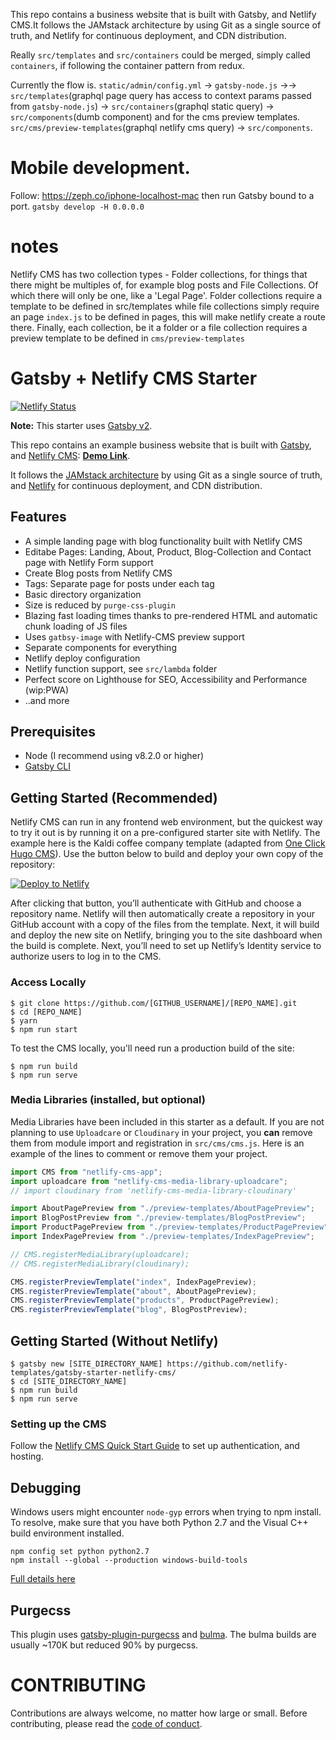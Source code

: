 This repo contains a business website that is built with Gatsby, and Netlify
CMS.It follows the JAMstack architecture by using Git as a single source of
truth, and Netlify for continuous deployment, and CDN distribution.

Really `src/templates` and `src/containers` could be merged, simply called
`containers`, if following the container pattern from redux.

Currently the flow is. `static/admin/config.yml` -> `gatsby-node.js` ->->
`src/templates`(graphql page query has access to context params passed from
`gatsby-node.js`) -> `src/containers`(graphql static query) ->
`src/components`(dumb component) and for the cms preview templates.
`src/cms/preview-templates`(graphql netlify cms query) -> `src/components`.

# Mobile development.

Follow: https://zeph.co/iphone-localhost-mac
then run Gatsby bound to a port.
`gatsby develop -H 0.0.0.0`

# notes

Netlify CMS has two collection types - Folder collections, for things that there
might be multiples of, for example blog posts and File Collections. Of which
there will only be one, like a 'Legal Page'. Folder collections require a
template to be defined in src/templates while file collections simply require an
page `index.js` to be defined in pages, this will make netlify create a route
there. Finally, each collection, be it a folder or a file collection requires a
preview template to be defined in `cms/preview-templates`

# Gatsby + Netlify CMS Starter

[![Netlify Status](https://api.netlify.com/api/v1/badges/b654c94e-08a6-4b79-b443-7837581b1d8d/deploy-status)](https://app.netlify.com/sites/gatsby-starter-netlify-cms-ci/deploys)

**Note:** This starter uses
[Gatsby v2](https://www.gatsbyjs.org/blog/2018-09-17-gatsby-v2/).

This repo contains an example business website that is built with
[Gatsby](https://www.gatsbyjs.org/), and
[Netlify CMS](https://www.netlifycms.org):
**[Demo Link](https://gatsby-netlify-cms.netlify.com/)**.

It follows the [JAMstack architecture](https://jamstack.org) by using Git as a
single source of truth, and [Netlify](https://www.netlify.com) for continuous
deployment, and CDN distribution.

## Features

- A simple landing page with blog functionality built with Netlify CMS
- Editabe Pages: Landing, About, Product, Blog-Collection and Contact page with
  Netlify Form support
- Create Blog posts from Netlify CMS
- Tags: Separate page for posts under each tag
- Basic directory organization
- Size is reduced by `purge-css-plugin`
- Blazing fast loading times thanks to pre-rendered HTML and automatic chunk
  loading of JS files
- Uses `gatbsy-image` with Netlify-CMS preview support
- Separate components for everything
- Netlify deploy configuration
- Netlify function support, see `src/lambda` folder
- Perfect score on Lighthouse for SEO, Accessibility and Performance (wip:PWA)
- ..and more

## Prerequisites

- Node (I recommend using v8.2.0 or higher)
- [Gatsby CLI](https://www.gatsbyjs.org/docs/)

## Getting Started (Recommended)

Netlify CMS can run in any frontend web environment, but the quickest way to try
it out is by running it on a pre-configured starter site with Netlify. The
example here is the Kaldi coffee company template (adapted from
[One Click Hugo CMS](https://github.com/netlify-templates/one-click-hugo-cms)).
Use the button below to build and deploy your own copy of the repository:

<a href="https://app.netlify.com/start/deploy?repository=https://github.com/netlify-templates/gatsby-starter-netlify-cms&amp;stack=cms"><img src="https://www.netlify.com/img/deploy/button.svg" alt="Deploy to Netlify"></a>

After clicking that button, you’ll authenticate with GitHub and choose a
repository name. Netlify will then automatically create a repository in your
GitHub account with a copy of the files from the template. Next, it will build
and deploy the new site on Netlify, bringing you to the site dashboard when the
build is complete. Next, you’ll need to set up Netlify’s Identity service to
authorize users to log in to the CMS.

### Access Locally

```
$ git clone https://github.com/[GITHUB_USERNAME]/[REPO_NAME].git
$ cd [REPO_NAME]
$ yarn
$ npm run start
```

To test the CMS locally, you'll need run a production build of the site:

```
$ npm run build
$ npm run serve
```

### Media Libraries (installed, but optional)

Media Libraries have been included in this starter as a default. If you are not
planning to use `Uploadcare` or `Cloudinary` in your project, you **can** remove
them from module import and registration in `src/cms/cms.js`. Here is an example
of the lines to comment or remove them your project.

```javascript
import CMS from "netlify-cms-app";
import uploadcare from "netlify-cms-media-library-uploadcare";
// import cloudinary from 'netlify-cms-media-library-cloudinary'

import AboutPagePreview from "./preview-templates/AboutPagePreview";
import BlogPostPreview from "./preview-templates/BlogPostPreview";
import ProductPagePreview from "./preview-templates/ProductPagePreview";
import IndexPagePreview from "./preview-templates/IndexPagePreview";

// CMS.registerMediaLibrary(uploadcare);
// CMS.registerMediaLibrary(cloudinary);

CMS.registerPreviewTemplate("index", IndexPagePreview);
CMS.registerPreviewTemplate("about", AboutPagePreview);
CMS.registerPreviewTemplate("products", ProductPagePreview);
CMS.registerPreviewTemplate("blog", BlogPostPreview);
```

## Getting Started (Without Netlify)

```
$ gatsby new [SITE_DIRECTORY_NAME] https://github.com/netlify-templates/gatsby-starter-netlify-cms/
$ cd [SITE_DIRECTORY_NAME]
$ npm run build
$ npm run serve
```

### Setting up the CMS

Follow the
[Netlify CMS Quick Start Guide](https://www.netlifycms.org/docs/quick-start/#authentication)
to set up authentication, and hosting.

## Debugging

Windows users might encounter `node-gyp` errors when trying to npm install. To
resolve, make sure that you have both Python 2.7 and the Visual C++ build
environment installed.

```
npm config set python python2.7
npm install --global --production windows-build-tools
```

[Full details here](https://www.npmjs.com/package/node-gyp "NPM node-gyp page")

## Purgecss

This plugin uses
[gatsby-plugin-purgecss](https://www.gatsbyjs.org/packages/gatsby-plugin-purgecss/)
and [bulma](https://bulma.io/). The bulma builds are usually ~170K but reduced
90% by purgecss.

# CONTRIBUTING

Contributions are always welcome, no matter how large or small. Before
contributing, please read the [code of conduct](CODE_OF_CONDUCT.md).
